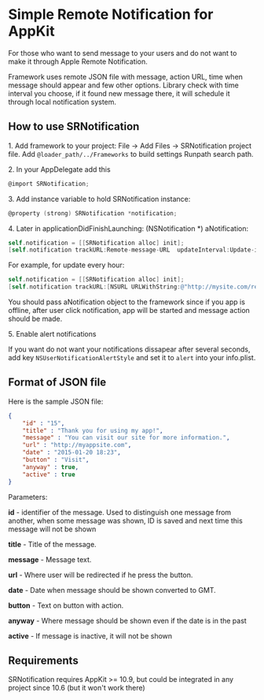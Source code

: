 # Simple Remote Notification for AppKit

For those who want to send message to your users and do not want to make it through Apple Remote Notification. 

Framework uses remote JSON file with message, action URL, time when message should appear and few other options. Library check with time interval you choose, if it found new message there, it will schedule it through local notification system.

## How to use SRNotification

1\. Add framework to your project: File -> Add Files -> SRNotification project file. Add `@loader_path/../Frameworks` to build settings Runpath search path.

2\. In your AppDelegate add this

```objective-c
@import SRNotification;
```
	
3\. Add instance variable to hold SRNotification instance:

```objective-c
@property (strong) SRNotification *notification;
```
	
4\. Later in applicationDidFinishLaunching: (NSNotification *) aNotification:

```objective-c
self.notification = [[SRNotification alloc] init];
[self.notification trackURL:Remote-message-URL  updateInterval:Update-interval-in-seconds startupNotification:aNotification];
```
	
For example, for update every hour:

```objective-c
self.notification = [[SRNotification alloc] init];
[self.notification trackURL:[NSURL URLWithString:@"http://mysite.com/remote_message.json"]  updateInterval:60*60 startupNotification:aNotification];
```

You should pass aNotification object to the framework since if you app is offline, after user click notification, app will be started and message action should be made.

5\. Enable alert notifications 

If you want do not want your notifications dissapear after several seconds, add key `NSUserNotificationAlertStyle` and set it to `alert` into your info.plist.

## Format of JSON file

Here is the sample JSON file:

```json
{
    "id" : "15",
    "title" : "Thank you for using my app!",
    "message" : "You can visit our site for more information.",
    "url" : "http://myappsite.com",
    "date" : "2015-01-20 18:23",
    "button" : "Visit",
    "anyway" : true,
    "active" : true
}
```

Parameters:

**id** - identifier of the message. Used to distinguish one message from another, when some message was shown, ID is saved and next time this message will not be shown

**title** - Title of the message.

**message** - Message text.

**url** - Where user will be redirected if he press the button.

**date** - Date when message should be shown converted to GMT.

**button** - Text on button with action.

**anyway** - Where message should be shown even if the date is in the past

**active** - If message is inactive, it will not be shown

## Requirements

SRNotification requires AppKit >= 10.9, but could be integrated in any project since 10.6 (but it won't work there)
